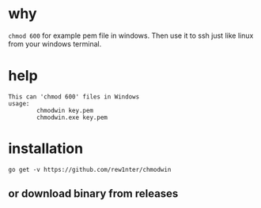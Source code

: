 # why
`chmod 600` for example pem file in windows. Then use it to ssh just like linux from your windows terminal.

# help
```
This can 'chmod 600' files in Windows
usage:
        chmodwin key.pem
        chmodwin.exe key.pem
```

# installation
`go get -v https://github.com/rew1nter/chmodwin`

## or download binary from releases
